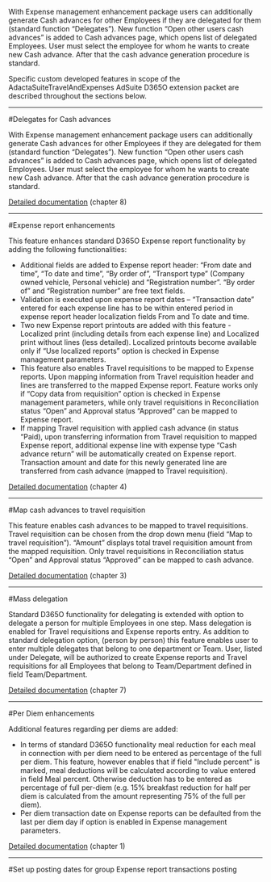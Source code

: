 With Expense management enhancement package users can additionally generate Cash advances for other Employees if they are delegated for them (standard function “Delegates”). New function “Open other users cash advances” is added to Cash advances page, which opens list of delegated Employees. User must select the employee for whom he wants to create new Cash advance. After that the cash advance generation procedure is standard.

Specific custom developed features in scope of the AdactaSuiteTravelAndExpenses AdSuite D365O extension packet are described throughout the sections below.

-----

#Delegates for Cash advances

With Expense management enhancement package users can additionally generate Cash advances for other Employees if they are delegated for them (standard function “Delegates”). New function “Open other users cash advances” is added to Cash advances page, which opens list of delegated Employees. User must select the employee for whom he wants to create new Cash advance. After that the cash advance generation procedure is standard.

[Detailed documentation](http://axweb/D365O%20INIT%20Documents/D365O%20AdSuite_Expense%20management.docx?Web=1) (chapter 8)

-----

#Expense report enhancements

This feature enhances standard D365O Expense report functionality by adding the following functionalities:
-	Additional fields are added to Expense report header: “From date and time”, “To date and time”, “By order of”, “Transport type” (Company owned vehicle, Personal vehicle) and “Registration number”. “By order of” and “Registration number” are free text fields.
-	Validation is executed upon expense report dates – “Transaction date” entered for each expense line has to be within entered period in expense report header localization fields From and To date and time. 
-	Two new Expense report printouts are added with this feature - Localized print (including details from each expense line) and Localized print without lines (less detailed). Localized printouts become available only if “Use localized reports” option is checked in Expense management parameters.
-	This feature also enables Travel requisitions to be mapped to Expense reports. Upon mapping information from Travel requisition header and lines are transferred to the mapped Expense report. Feature works only if “Copy data from requisition” option is checked in Expense management parameters, while only travel requisitions in Reconciliation status “Open” and Approval status “Approved” can be mapped to Expense report.
-	If mapping Travel requisition with applied cash advance (in status “Paid), upon transferring information from Travel requisition to mapped Expense report, additional expense line with expense type “Cash advance return” will be automatically created on Expense report. Transaction amount and date for this newly generated line are transferred from cash advance (mapped to Travel requisition).

[Detailed documentation](http://axweb/D365O%20INIT%20Documents/D365O%20AdSuite_Expense%20management.docx?Web=1) (chapter 4)

-----

#Map cash advances to travel requisition

This feature enables cash advances to be mapped to travel requisitions. Travel requisition can be chosen from the drop down menu (field “Map to travel requisition”). “Amount” displays total travel requisition amount from the mapped requisition. Only travel requisitions in Reconciliation status “Open” and Approval status “Approved” can be mapped to cash advance.

[Detailed documentation](http://axweb/D365O%20INIT%20Documents/D365O%20AdSuite_Expense%20management.docx?Web=1) (chapter 3)

-----

#Mass delegation

Standard D365O functionality for delegating is extended with option to delegate a person for multiple Employees in one step. Mass delegation is enabled for Travel requisitions and Expense reports entry. As addition to standard delegation option, (person by person) this feature enables user to enter multiple delegates that belong to one department or Team. User, listed under Delegate, will be authorized to create Expense reports and Travel requisitions for all Employees that belong to Team/Department defined in field Team/Department.


[Detailed documentation](http://axweb/D365O%20INIT%20Documents/D365O%20AdSuite_Expense%20management.docx?Web=1) (chapter 7)

-----

#Per Diem enhancements

Additional features regarding per diems are added:

-	In terms of standard D365O functionality meal reduction for each meal in connection with per diem need to be entered as percentage of the full per diem. This feature, however enables that if field "Include percent" is marked, meal deductions will be calculated according to value entered in field Meal percent. Otherwise deduction has to be entered as percentage of full per-diem (e.g.  15% breakfast reduction for half per diem is calculated from the amount representing 75% of the full per diem).
-	Per diem transaction date on Expense reports can be defaulted from the last per diem day if option is enabled in Expense management parameters.

[Detailed documentation](http://axweb/D365O%20INIT%20Documents/D365O%20AdSuite_Expense%20management.docx?Web=1) (chapter 1)

-----

#Set up posting dates for group Expense report transactions posting